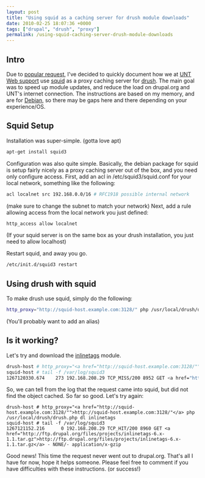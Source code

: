 ```yaml
---
layout: post
title: "Using squid as a caching server for drush module downloads"
date: 2010-02-25 18:07:36 +0000
tags: ["drupal", "drush", "proxy"]
permalink: /using-squid-caching-server-drush-module-downloads
---
```


Intro
-----

Due to [popular request](http://drupal.org/node/698104#comment-2645318),
I've decided to quickly document how we at [UNT Web
support](https://webadmin.unt.edu) use
[squid](http://www.squid-cache.org/) as a proxy caching server for
[drush](http://drupal.org/project/drush). The main goal was to speed up
module updates, and reduce the load on drupal.org and UNT's internet
connection. The instructions are based on my memory, and are for
[Debian](http://debian.org), so there may be gaps here and there
depending on your experience/OS.

Squid Setup
-----------

Installation was super-simple. (gotta love apt)

``` sh
apt-get install squid3
```

Configuration was also quite simple. Basically, the debian package for
squid is setup fairly nicely as a proxy caching server out of the box,
and you need only configure access. First, add an acl in
/etc/squid3/squid.conf for your local network, something like the
following:

``` sh
acl localnet src 192.168.0.0/16 # RFC1918 possible internal network
```

(make sure to change the subnet to match your network) Next, add a rule
allowing access from the local network you just defined:

``` sh
http_access allow localnet
```

(If your squid server is on the same box as your drush installation, you
just need to allow localhost)

Restart squid, and away you go.


``` sh
/etc/init.d/squid3 restart
```


Using drush with squid
----------------------

To make drush use squid, simply do the following:


``` sh
http_proxy="http://squid-host.example.com:3128/" php /usr/local/drush/drush.php dl cck
```

(You'll probably want to add an alias)

Is it working?
--------------

Let's try and download the
[inlinetags](http://drupal.org/project/inlinetags) module.


``` sh
drush-host # http_proxy="<a href="http://squid-host.example.com:3128/"">http://squid-host.example.com:3128/"</a> php /usr/local/drush/drush.php dl inlinetags
squid-host # tail -f /var/log/squid3
1267120330.674    273 192.168.208.29 TCP_MISS/200 8952 GET <a href="http://ftp.drupal.org/files/projects/inlinetags-6.x-1.1.tar.gz">http://ftp.drupal.org/files/projects/inlinetags-6.x-1.1.tar.gz</a> - DIRECT/140.211.166.142 application/x-gzip
```


So, we can tell from the log that the request came into squid, but did
not find the object cached. So far so good. Let's try again:


```
drush-host # http_proxy="<a href="http://squid-host.example.com:3128/"">http://squid-host.example.com:3128/"</a> php /usr/local/drush/drush.php dl inlinetags
squid-host # tail -f /var/log/squid3
1267121152.216      0 192.168.208.29 TCP_HIT/200 8960 GET <a href="http://ftp.drupal.org/files/projects/inlinetags-6.x-1.1.tar.gz">http://ftp.drupal.org/files/projects/inlinetags-6.x-1.1.tar.gz</a> - NONE/- application/x-gzip
```


Good news! This time the request never went out to drupal.org. That's
all I have for now, hope it helps someone. Please feel free to comment
if you have difficulties with these instructions. (or success!)
